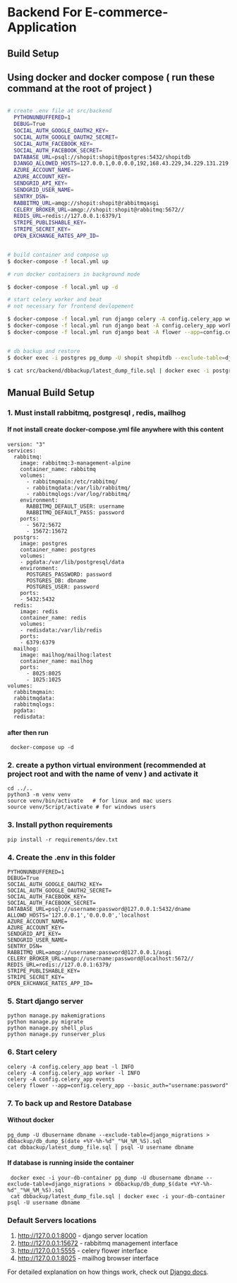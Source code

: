 # Backend For E-commerce-Application

## Build Setup

## Using docker and docker compose ( run these command at the root of project )

```bash

# create .env file at src/backend
  PYTHONUNBUFFERED=1
  DEBUG=True
  SOCIAL_AUTH_GOOGLE_OAUTH2_KEY=
  SOCIAL_AUTH_GOOGLE_OAUTH2_SECRET=
  SOCIAL_AUTH_FACEBOOK_KEY=
  SOCIAL_AUTH_FACEBOOK_SECRET=
  DATABASE_URL=psql://shopit:shopit@postgres:5432/shopitdb
  DJANGO_ALLOWED_HOSTS=127.0.0.1,0.0.0.0,192,168.43.229,34.229.131.219
  AZURE_ACCOUNT_NAME=
  AZURE_ACCOUNT_KEY=
  SENDGRID_API_KEY=
  SENDGRID_USER_NAME=
  SENTRY_DSN=
  RABBITMQ_URL=amqp://shopit:shopit@rabbitmqasgi
  CELERY_BROKER_URL=amqp://shopit:shopit@rabbitmq:5672//
  REDIS_URL=redis://127.0.0.1:6379/1
  STRIPE_PUBLISHABLE_KEY=
  STRIPE_SECRET_KEY=
  OPEN_EXCHANGE_RATES_APP_ID=


# build container and compose up
$ docker-compose -f local.yml up

# run docker containers in background mode

$ docker-compose -f local.yml up -d

# start celery worker and beat
# not necessary for frontend devlopement

$ docker-compose -f local.yml run django celery -A config.celery_app worker -l INFO
$ docker-compose -f local.yml run django beat -A config.celery_app worker -l INFO
$ docker-compose -f local.yml run django beat -A flower --app=config.celery_app --basic_auth="username:password"


# db backup and restore
$ docker exec -i postgres pg_dump -U shopit shopitdb --exclude-table=django_migrations > src/backend/dbbackup/db_dump_$(date +%Y-%h-%d"_"%H_%M_%S).sql

$ cat src/backend/dbbackup/latest_dump_file.sql | docker exec -i postgres psql -U shopit shopitdb

```

## Manual Build Setup

### 1. Must install rabbitmq, postgresql , redis, mailhog

#### If not install create docker-compose.yml  file anywhere with this content

    version: "3"
    services:
      rabbitmq:
        image: rabbitmq:3-management-alpine
        container_name: rabbitmq
        volumes:
          - rabbitmqmain:/etc/rabbitmq/
          - rabbitmqdata:/var/lib/rabbitmq/
          - rabbitmqlogs:/var/log/rabbitmq/
        environment:
          RABBITMQ_DEFAULT_USER: username
          RABBITMQ_DEFAULT_PASS: password
        ports:
          - 5672:5672
          - 15672:15672
      postgrs:
        image: postgres
        container_name: postgres
        volumes:
        - pgdata:/var/lib/postgresql/data
        environment:
          POSTGRES_PASSWORD: password
          POSTGRES_DB: dbname
          POSTGRES_USER: password
        ports:
        - 5432:5432
      redis:
        image: redis
        container_name: redis
        volumes:
        - redisdata:/var/lib/redis
        ports:
        - 6379:6379
      mailhog:
        image: mailhog/mailhog:latest
        container_name: mailhog
        ports:
          - 8025:8025
          - 1025:1025
    volumes:
      rabbitmqmain:
      rabbitmqdata:
      rabbitmqlogs:
      pgdata:
      redisdata:

#### after then run

     docker-compose up -d

### 2. create a python virtual environment (recommended at project root and with the name of venv ) and activate it

    cd ../..
    python3 -m venv venv
    source venv/bin/activate   # for linux and mac users
    source venv/Script/activate # for windows users

### 3. Install python requirements

    pip install -r requirements/dev.txt

### 4. Create the .env in this folder

    PYTHONUNBUFFERED=1
    DEBUG=True
    SOCIAL_AUTH_GOOGLE_OAUTH2_KEY=
    SOCIAL_AUTH_GOOGLE_OAUTH2_SECRET=
    SOCIAL_AUTH_FACEBOOK_KEY=
    SOCIAL_AUTH_FACEBOOK_SECRET=
    DATABASE_URL=psql://username:password@127.0.0.1:5432/dname
    ALLOWD_HOSTS='127.0.0.1','0.0.0.0','localhost
    AZURE_ACCOUNT_NAME=
    AZURE_ACCOUNT_KEY=
    SENDGRID_API_KEY=
    SENDGRID_USER_NAME=
    SENTRY_DSN=
    RABBITMQ_URL=amqp://username:password@127.0.0.1/asgi
    CELERY_BROKER_URL=amqp://username:password@localhost:5672//
    REDIS_URL=redis://127.0.0.1:6379/
    STRIPE_PUBLISHABLE_KEY=
    STRIPE_SECRET_KEY=
    OPEN_EXCHANGE_RATES_APP_ID=

### 5. Start django server

    python manage.py makemigrations
    python manage.py migrate
    python manage.py shell_plus
    python manage.py runserver_plus

### 6. Start celery

    celery -A config.celery_app beat -l INFO
    celery -A config.celery_app worker -l INFO
    celery -A config.celery_app events
    celery flower --app=config.celery_app --basic_auth="username:password"

### 7. To back up and Restore Database

#### Without docker

    pg_dump -U dbusername dbname --exclude-table=django_migrations > dbbackup/db_dump_$(date +%Y-%h-%d"_"%H_%M_%S).sql
    cat dbbackup/latest_dump_file.sql | psql -U username dbname

#### If database is running inside the container

     docker exec -i your-db-container pg_dump -U dbusername dbname --exclude-table=django_migrations > dbbackup/db_dump_$(date +%Y-%h-%d"_"%H_%M_%S).sql
     cat dbbackup/latest_dump_file.sql | docker exec -i your-db-container psql -U username dbname

### Default Servers locations

  1. <http://127.0.0.1:8000> - django server location
  2. <http://127.0.0.1:15672> - rabbitmq management interface
  3. <http://127.0.0.1:5555>  - celery flower interface
  4. <http://127.0.0.1:8025> - mailhog browser interface


For detailed explanation on how things work, check out [ Django docs](https://www.djangoproject.com/).
